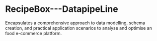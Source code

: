 # RecipeBox---DatapipeLine
Encapsulates a comprehensive approach to data modelling, schema creation, and practical application scenarios to analyse and optimise an food e-commerce platform.
